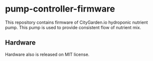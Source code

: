 # pump-controller-firmware

This repository contains firmware of CityGarden.io hydroponic
nutrient pump. This pump is used to provide consistent flow
of nutrient mix.

## Hardware

Hardware also is released on MIT license.
